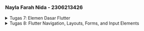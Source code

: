 ### Nayla Farah Nida - 2306213426 

<details>
  <summary>Tugas 7: Elemen Dasar Flutter</summary>

### _Stateless Widget_ vs _Stateful Widget_

State adalah informasi yang dapat dibaca secara sinkronus saat widget sedang di build dan dapat berubah-ubah selama aplikasi berjalan. State sangat penting karena mempengaruhi tampilan dan interaksi widget di aplikasi.

**Stateless widget**

widget dengan state yang tidak bisa berubah setelah dibuat, kecuali aplikasi dijalankan ulang. Stateless widget meng-override method build() dan me-return sebuah widget. Contohnya widget statis seperti icon dan text.

```dart
import 'package:flutter/material.dart';

void main() {
  runApp(MyApp());
}

class MyApp extends StatelessWidget {
  @override
  Widget build(BuildContext context) {
    return MaterialApp(
      home: Scaffold(
        appBar: AppBar(title: Text('Hello Flutter')),
        body: Center(child: Text('Welcome to Flutter!')),
      ),
    );
  }
}
```

**Stateful Widget**

Widget dengan state yang dapat berubah-ubah. Jika terdapat perubahan pada state, widget akan di re-build untuk menampilkan pembaruannya. Contohnya tombol yang meng-increment angka counter atau mengubah warna saat ditekan. Stateful widget memiliki kelas yang berpasangan dengan kelas State-nya sendiri.

```dart
class MyWidget extends StatefulWidget {
  @override
  _MyWidgetState createState() => _MyWidgetState();
}

class _MyWidgetState extends State<MyWidget> {
  int counter = 0;

  void incrementCounter() {
    setState(() {
      counter++;
    });
  }

  @override
  Widget build(BuildContext context) {
    return Text('Counter: $counter');
  }
}
```

| Stateless Widget  | Stateful Widget |
| ------------- | ------------- |
| State tidak bisa berubah  | State bisa berubah-ubah  |
| Untuk elemen statis yang tidak berubah setelah dirender | Untuk elemen dinamis yang berubah seiring waktu dan interaksi |
| Tidak di re-build setelah ditampilkan | Di re-build setiap kali state berubah |

### Widget yang Digunakan

  ```MaterialApp```: Pembungkus utama aplikasi flutter untuk tema dan pengaturan seluruh aplikasi.
  
  ```Scaffold```: Struktur dasar halaman (AppBar, Body, dll) untuk membuat tampilan yang konsisten.
  
  ```AppBar```: Membuat potongan aplikasi di bagian atas halaman yang dapat menampilkan judul, icon, dan aksi lainnya.
  
  ```Padding```: Menambah jarak di sekitar widget.
  
  ```Column```: Menyusun widget secara vertikal.
  
  ```Row```: Menyusun widget secara horizontal.
  
  ```InfoCard```: Widget custom untuk menampilkan kartu berisi informasi _title_ dan _content_. 
  
  ```Card```: Membuat kartu.
  
  ```ItemCard```: Widget custom untuk menampilkan tombol dalam bentuk kartu berisi icon dan text.

  ```InkWell```: Mendeteksi event pada ```ItemCard``` dan menampilkan pesan pada ```SnackBar```.
  
  ```SnackBar```: Menampilkan pesan sementara.

### setState()

Fungsi ```setState()``` mengindikasikan bahwa ada perubahan pada data atau tampilan yang perlu diperbarui sehingga memicu flutter untuk rebuild dengan memanggil kembali method ```build()```.

Variabel yang terpengaruh oleh fungsi ```setState()``` adalah variabel yang termasuk dalam kelas _stateful widget_.

### Const vs Final

| Const | Final |
| ------------- | ------------- |
| Nilai konstan secara kompilasi | Nilainya dapat ditentukan saat runtime |
| **Immutable** tidak dapat diubah setelah didefinisikan | **Immutable** tidak dapat diubah setelah didefinisikan |
| **Instansiasi sekali**, objek const yang sama akan mengacu ke instance yang sama sehingga menghemat memori | **Fleksibel di runtime**, memungkinkan nilai yang baru diketahui saat runtime |
| Untuk nilai yang diketahui dan tetap saat compile time | Untuk nilai yang tetap setelah diinisialisasi, namun baru akan tersedia saat runtime |

### Implementasi Tugas

- Membuat proyek flutter baru . (```flutter create librarree```)
- Membuat stateless widget ```MyHomePage```, sebagai tampilan utama home page yang berisi scaffold (title), dan body (card nama, card npm, card class, dan tombol-tombol)
- Membuat stateless widget ```InfoCard(title, content)```, card yang terdiri dari title dan content.
- Membuat objek ```ItemHomePage(name, icon, color)```, objek untuk membuat item yang ingin ditampilkan.
- Membuat stateless widget ```ItemCard``` untuk menampilkan kartu yang berisi objek ```ItemHomePage```.

</details>

<details>
  <summary>Tugas 8: Flutter Navigation, Layouts, Forms, and Input Elements</summary>

### const di Flutter

**Kegunaan dan Keuntungan:**

Widget yang didefinisikan dengan ```const``` hanya dibuat sekali dalam memori sehingga dapat menghemat penggunaan memori. Oleh karena itu juga widget tidak dapat diubah setelah didefinisikan dengan ```const```. Penggunaan ```const``` juga meningkatkan performa karena widget tidak perlu dibuat ulang setiap kali aplikasi di-render.

**Kapan Digunakan:**

```const``` sebaiknya digunakan untuk membuat widget yang statis atau tidak bergantung pada data yang berubah-ubah, dan untuk mendefinisikan variabel yang sudah diketahui pada saat compile time.

Sebaliknya, jangan gunakan ```const``` untuk widget yang bergantung pada data dinamis (misalnya data dari input user).

### Row vs Column

**Row**

Digunakan untuk menempatkan elemen-elemen secara horizontal.

```dart
Row(
  {Key key,
  MainAxisAlignment mainAxisAlignment: MainAxisAlignment.start,
  MainAxisSize mainAxisSize: MainAxisSize.max,
  CrossAxisAlignment crossAxisAlignment: CrossAxisAlignment.center,
  TextDirection textDirection,
  VerticalDirection verticalDirection: VerticalDirection.down,
  TextBaseline textBaseline: TextBaseline.alphabetic,
  List<Widget> children: const <Widget>[]}
)
```

Contoh:

```dart
Row(
  mainAxisAlignment: MainAxisAlignment.spaceEvenly,
  crossAxisAlignment: CrossAxisAlignment.center,
  children: <Widget>[
    Icon(Icons.book),
    Text('Hello World'),
    ElevatedButton(
      onPressed: () {},
      child: Text('Click Me'),
    ),
  ],
)
```

**Column**

Digunakan untuk menempatkan elemen-elemen secara vertikal.

```dart
Column(
  {Key key,
  MainAxisAlignment mainAxisAlignment: MainAxisAlignment.start,
  MainAxisSize mainAxisSize: MainAxisSize.max,
  CrossAxisAlignment crossAxisAlignment: CrossAxisAlignment.center,
  TextDirection textDirection,
  VerticalDirection verticalDirection: VerticalDirection.down,
  TextBaseline textBaseline,
  List<Widget> children: const <Widget>[]}
)
```

contoh:

```dart
Column(
  mainAxisAlignment: MainAxisAlignment.center,
  crossAxisAlignment: CrossAxisAlignment.start,
  children: <Widget>[
    Text('Item 1'),
    Text('Item 2'),
    ElevatedButton(
      onPressed: () {},
      child: Text('Button'),
    ),
  ],
)

```

| Properties | Row | Column |
| ------------- | ------------- | ------------- |
| MainAxisAlignment | Horizontal | Vertikal |
| CrossAxisAlginment | Vertikal | Horizontal |

### Elemen Input yang Digunakan

**Input: title, author** => TextFormField()

```dart
TextFormField(
  decoration: InputDecoration(
    labelText: "Input name",
    border: OutlineInputBorder(),
  ),
  onChanged: (value) {
    // Handle change
  },
  validator: (value) {
    if (value == null || value.isEmpty) {
      return 'Book title can\'t be empty!';
    }
    return null;
  },
),
```

**Input: price** => TextFormField()

```keyboardType``` disesuaikan menjadi ```TextInputType.number``` agar input hanya berupa angka.

```dart
TextFormField(
  keyboardType: TextInputType.number,
  decoration: InputDecoration(
    labelText: "Price",
    border: OutlineInputBorder(),
  ),
  onChanged: (value) {
    // Handle change
  },
  validator: (value) {
    if (value == null || value.isEmpty) {
      return 'Price can\'t be empty!';
    }
    if (int.tryParse(value) == null) {
      return 'Price must be a number!';
    }
    return null;
  },
),
```

**Elemen input lain:**

```TextField()```: Menerima input teks.

```Checkbox()```: Membuat opsi pilihan untuk user.

```Switch()```: Membuat opsi untuk user dalam bentuk switch.

```Radio()```: Memungkinkan user memilih lebih dari satu opsi.

```Slider()```: Memungkinkan user memilih nilai dalam rentang tertentu dengan menyeret thumb.

```DropdownButton()```: Menampilkan daftar pilihan yang dapat dipilih.

```Datepicker()```: Digunakan untuk memilih tanggal.

### Tema (theme) Flutter

Mengimplementasikan tema di flutter menggunakan properti ```theme``` pada widget ```MaterialApp``` di file ```main.dart```.

**Tema yang digunakan:**

```dart
@override
  Widget build(BuildContext context) {
    return MaterialApp(
      title: 'Flutter Demo',
      theme: ThemeData(
        colorScheme: ColorScheme.fromSwatch(
          primarySwatch: Colors.blue,
        ).copyWith(
          secondary: const Color(0xFF00B4D8),
        ),
      ),
      home: MyHomePage(),
    );
  }
```

```ColorScheme```: Mengatur skema warna dengan properti ```primary``` dan ```secondary```.

### Cara Menangani Navigasi dalam Aplikasi

Menangani navigasi dengan ```Navigator.pushReplacement``` untuk menggantikan halaman yang sedang ditampilkan dengan halaman yang baru. Metode ini akan menghapus halaman yang sedang ditampilkan dari navigation stack dan menggantinya dengan halaman baru. 

```dart
ListTile(
  leading: const Icon(Icons.book),
  title: const Text('Add a New Book'),
  onTap: () {
    Navigator.pushReplacement(
      context,
      MaterialPageRoute(
        builder: (context) => BookFormPage(),
      )
    );
  }
),
```

Fungsi: Mengganti halaman saat ini dengan halaman baru dan menghapus halaman yang sedang aktif dari tumpukan.

</details>
